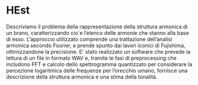 # HEst
Descriviamo il problema della rappresentazione della struttura armonica di un brano, caratterizzando cio`e l’elenco delle armonie che stanno alla base di esso.
L’approccio utilizzato comprende una trattazione dell’analisi armonica secondo Fourier, e prende spunto dai lavori iconici di Fujishima, ottimizzandone la precisione.
E' stato realizzato un software che prevede la lettura di un file in formato WAV e, tramite le fasi di preprocessing che includono FFT e calcolo dello spettrogramma quantizzato per considerare la percezione logaritmica delle frequenze per l’orecchio umano,
fornisce una descrizione della struttura armonica e una stima della tonalità.
